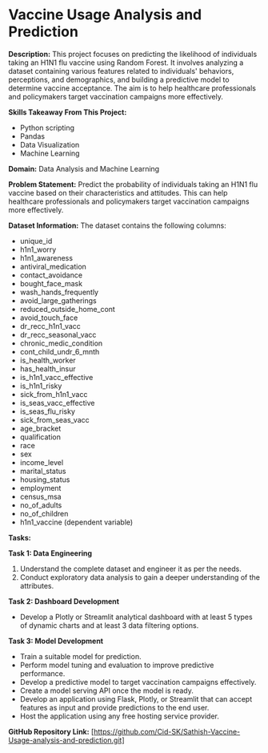 # Vaccine Usage Analysis and Prediction

**Description:**
This project focuses on predicting the likelihood of individuals taking an H1N1 flu vaccine using Random Forest. It involves analyzing a dataset containing various features related to individuals' behaviors, perceptions, and demographics, and building a predictive model to determine vaccine acceptance. The aim is to help healthcare professionals and policymakers target vaccination campaigns more effectively.

**Skills Takeaway From This Project:**
- Python scripting
- Pandas
- Data Visualization
- Machine Learning

**Domain:**
Data Analysis and Machine Learning

**Problem Statement:**
Predict the probability of individuals taking an H1N1 flu vaccine based on their characteristics and attitudes. This can help healthcare professionals and policymakers target vaccination campaigns more effectively.

**Dataset Information:**
The dataset contains the following columns:
- unique_id
- h1n1_worry
- h1n1_awareness
- antiviral_medication
- contact_avoidance
- bought_face_mask
- wash_hands_frequently
- avoid_large_gatherings
- reduced_outside_home_cont
- avoid_touch_face
- dr_recc_h1n1_vacc
- dr_recc_seasonal_vacc
- chronic_medic_condition
- cont_child_undr_6_mnth
- is_health_worker
- has_health_insur
- is_h1n1_vacc_effective
- is_h1n1_risky
- sick_from_h1n1_vacc
- is_seas_vacc_effective
- is_seas_flu_risky
- sick_from_seas_vacc
- age_bracket
- qualification
- race
- sex
- income_level
- marital_status
- housing_status
- employment
- census_msa
- no_of_adults
- no_of_children
- h1n1_vaccine (dependent variable)

**Tasks:**

**Task 1: Data Engineering**
1. Understand the complete dataset and engineer it as per the needs.
2. Conduct exploratory data analysis to gain a deeper understanding of the attributes.

**Task 2: Dashboard Development**
- Develop a Plotly or Streamlit analytical dashboard with at least 5 types of dynamic charts and at least 3 data filtering options.

**Task 3: Model Development**
- Train a  suitable model for prediction.
- Perform model tuning and evaluation to improve predictive performance.
- Develop a predictive model to target vaccination campaigns effectively.
- Create a model serving API once the model is ready.
- Develop an application using Flask, Plotly, or Streamlit that can accept features as input and provide predictions to the end user.
- Host the application using any free hosting service provider.


**GitHub Repository Link:** [https://github.com/Cid-SK/Sathish-Vaccine-Usage-analysis-and-prediction.git]


